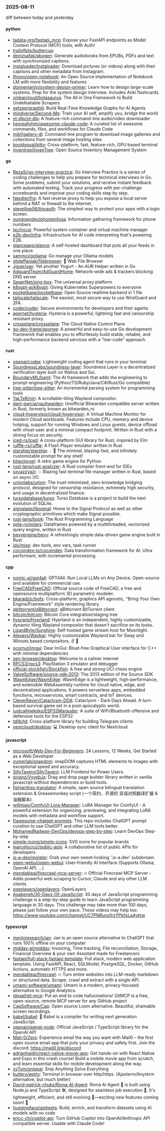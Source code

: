 ### 2025-08-11
diff between today and yesterday

#### python
* [tadata-org/fastapi_mcp](https://github.com/tadata-org/fastapi_mcp): Expose your FastAPI endpoints as Model Context Protocol (MCP) tools, with Auth!
* [trailofbits/buttercup](https://github.com/trailofbits/buttercup): 
* [denizsafak/abogen](https://github.com/denizsafak/abogen): Generate audiobooks from EPUBs, PDFs and text with synchronized captions.
* [instaloader/instaloader](https://github.com/instaloader/instaloader): Download pictures (or videos) along with their captions and other metadata from Instagram.
* [lfnovo/open-notebook](https://github.com/lfnovo/open-notebook): An Open Source implementation of Notebook LM with more flexibility and features
* [donnemartin/system-design-primer](https://github.com/donnemartin/system-design-primer): Learn how to design large-scale systems. Prep for the system design interview. Includes Anki flashcards.
* [omkarcloud/botasaurus](https://github.com/omkarcloud/botasaurus): The All in One Framework to Build Undefeatable Scrapers
* [getzep/graphiti](https://github.com/getzep/graphiti): Build Real-Time Knowledge Graphs for AI Agents
* [mindverse/Second-Me](https://github.com/mindverse/Second-Me): Train your AI self, amplify you, bridge the world
* [yt-dlp/yt-dlp](https://github.com/yt-dlp/yt-dlp): A feature-rich command-line audio/video downloader
* [hesreallyhim/awesome-claude-code](https://github.com/hesreallyhim/awesome-claude-code): A curated list of awesome commands, files, and workflows for Claude Code
* [mikf/gallery-dl](https://github.com/mikf/gallery-dl): Command-line program to download image galleries and collections from several image hosting sites
* [kovidgoyal/kitty](https://github.com/kovidgoyal/kitty): Cross-platform, fast, feature-rich, GPU based terminal
* [inventree/InvenTree](https://github.com/inventree/InvenTree): Open Source Inventory Management System

#### go
* [RezaSi/go-interview-practice](https://github.com/RezaSi/go-interview-practice): Go Interview Practice is a series of coding challenges to help you prepare for technical interviews in Go. Solve problems, submit your solutions, and receive instant feedback with automated testing. Track your progress with per-challenge scoreboards and improve your coding skills step by step.
* [fatedier/frp](https://github.com/fatedier/frp): A fast reverse proxy to help you expose a local server behind a NAT or firewall to the internet.
* [steveiliop56/tinyauth](https://github.com/steveiliop56/tinyauth): The simplest way to protect your apps with a login screen.
* [sundowndev/phoneinfoga](https://github.com/sundowndev/phoneinfoga): Information gathering framework for phone numbers
* [lxc/incus](https://github.com/lxc/incus): Powerful system container and virtual machine manager
* [e2b-dev/infra](https://github.com/e2b-dev/infra): Infrastructure for AI code interpreting that's powering E2B.
* [glanceapp/glance](https://github.com/glanceapp/glance): A self-hosted dashboard that puts all your feeds in one place
* [sammcj/gollama](https://github.com/sammcj/gollama): Go manage your Ollama models
* [gtsteffaniak/filebrowser](https://github.com/gtsteffaniak/filebrowser): 📂 Web File Browser
* [Jguer/yay](https://github.com/Jguer/yay): Yet another Yogurt - An AUR Helper written in Go
* [AdguardTeam/AdGuardHome](https://github.com/AdguardTeam/AdGuardHome): Network-wide ads & trackers blocking DNS server
* [SagerNet/sing-box](https://github.com/SagerNet/sing-box): The universal proxy platform
* [k8sgpt-ai/k8sgpt](https://github.com/k8sgpt-ai/k8sgpt): Giving Kubernetes Superpowers to everyone
* [pocketbase/pocketbase](https://github.com/pocketbase/pocketbase): Open Source realtime backend in 1 file
* [tailscale/tailscale](https://github.com/tailscale/tailscale): The easiest, most secure way to use WireGuard and 2FA.
* [coder/coder](https://github.com/coder/coder): Secure environments for developers and their agents
* [apernet/hysteria](https://github.com/apernet/hysteria): Hysteria is a powerful, lightning fast and censorship resistant proxy.
* [crossplane/crossplane](https://github.com/crossplane/crossplane): The Cloud Native Control Plane
* [go-dev-frame/sponge](https://github.com/go-dev-frame/sponge): A powerful and easy-to-use Go development framework that enables you to effortlessly build stable, reliable, and high-performance backend services with a "low-code" approach.

#### rust
* [openai/codex](https://github.com/openai/codex): Lightweight coding agent that runs in your terminal
* [SoundnessLabs/soundness-layer](https://github.com/SoundnessLabs/soundness-layer): Soundness Layer is a decentralized verification layer built on Walrus and Sui.
* [BoundaryML/baml](https://github.com/BoundaryML/baml): The AI framework that adds the engineering to prompt engineering (Python/TS/Ruby/Java/C#/Rust/Go compatible)
* [tree-sitter/tree-sitter](https://github.com/tree-sitter/tree-sitter): An incremental parsing system for programming tools
* [YaLTeR/niri](https://github.com/YaLTeR/niri): A scrollable-tiling Wayland compositor.
* [dani-garcia/vaultwarden](https://github.com/dani-garcia/vaultwarden): Unofficial Bitwarden compatible server written in Rust, formerly known as bitwarden_rs
* [cloud-hypervisor/cloud-hypervisor](https://github.com/cloud-hypervisor/cloud-hypervisor): A Virtual Machine Monitor for modern Cloud workloads. Features include CPU, memory and device hotplug, support for running Windows and Linux guests, device offload with vhost-user and a minimal compact footprint. Written in Rust with a strong focus on security.
* [iced-rs/iced](https://github.com/iced-rs/iced): A cross-platform GUI library for Rust, inspired by Elm
* [ruffle-rs/ruffle](https://github.com/ruffle-rs/ruffle): A Flash Player emulator written in Rust
* [starship/starship](https://github.com/starship/starship): ☄🌌️ The minimal, blazing-fast, and infinitely customizable prompt for any shell!
* [kitao/pyxel](https://github.com/kitao/pyxel): A retro game engine for Python
* [rust-lang/rust-analyzer](https://github.com/rust-lang/rust-analyzer): A Rust compiler front-end for IDEs
* [sxyazi/yazi](https://github.com/sxyazi/yazi): 💥 Blazing fast terminal file manager written in Rust, based on async I/O.
* [unionlabs/union](https://github.com/unionlabs/union): The trust-minimized, zero-knowledge bridging protocol, designed for censorship resistance, extremely high security, and usage in decentralized finance.
* [tursodatabase/turso](https://github.com/tursodatabase/turso): Turso Database is a project to build the next evolution of SQLite.
* [signalapp/libsignal](https://github.com/signalapp/libsignal): Home to the Signal Protocol as well as other cryptographic primitives which make Signal possible.
* [rust-lang/book](https://github.com/rust-lang/book): The Rust Programming Language
* [pola-rs/polars](https://github.com/pola-rs/polars): Dataframes powered by a multithreaded, vectorized query engine, written in Rust
* [bevyengine/bevy](https://github.com/bevyengine/bevy): A refreshingly simple data-driven game engine built in Rust
* [jdx/mise](https://github.com/jdx/mise): dev tools, env vars, task runner
* [cocoindex-io/cocoindex](https://github.com/cocoindex-io/cocoindex): Data transformation framework for AI. Ultra performant, with incremental processing.

#### cpp
* [nomic-ai/gpt4all](https://github.com/nomic-ai/gpt4all): GPT4All: Run Local LLMs on Any Device. Open-source and available for commercial use.
* [FreeCAD/FreeCAD](https://github.com/FreeCAD/FreeCAD): Official source code of FreeCAD, a free and opensource multiplatform 3D parametric modeler.
* [bkaradzic/bgfx](https://github.com/bkaradzic/bgfx): Cross-platform, graphics API agnostic, "Bring Your Own Engine/Framework" style rendering library.
* [qbittorrent/qBittorrent](https://github.com/qbittorrent/qBittorrent): qBittorrent BitTorrent client
* [bitcoin/bitcoin](https://github.com/bitcoin/bitcoin): Bitcoin Core integration/staging tree
* [hyprwm/Hyprland](https://github.com/hyprwm/Hyprland): Hyprland is an independent, highly customizable, dynamic tiling Wayland compositor that doesn't sacrifice on its looks.
* [LizardByte/Sunshine](https://github.com/LizardByte/Sunshine): Self-hosted game stream host for Moonlight.
* [Alexays/Waybar](https://github.com/Alexays/Waybar): Highly customizable Wayland bar for Sway and Wlroots based compositors. ✌️ 🎉
* [ocornut/imgui](https://github.com/ocornut/imgui): Dear ImGui: Bloat-free Graphical User interface for C++ with minimal dependencies
* [zen-browser/desktop](https://github.com/zen-browser/desktop): Welcome to a calmer internet
* [RPCS3/rpcs3](https://github.com/RPCS3/rpcs3): PlayStation 3 emulator and debugger
* [official-stockfish/Stockfish](https://github.com/official-stockfish/Stockfish): A free and strong UCI chess engine
* [ValveSoftware/source-sdk-2013](https://github.com/ValveSoftware/source-sdk-2013): The 2013 edition of the Source SDK
* [WasmEdge/WasmEdge](https://github.com/WasmEdge/WasmEdge): WasmEdge is a lightweight, high-performance, and extensible WebAssembly runtime for cloud native, edge, and decentralized applications. It powers serverless apps, embedded functions, microservices, smart contracts, and IoT devices.
* [CleverRaven/Cataclysm-DDA](https://github.com/CleverRaven/Cataclysm-DDA): Cataclysm - Dark Days Ahead. A turn-based survival game set in a post-apocalyptic world.
* [justcallmekoko/ESP32Marauder](https://github.com/justcallmekoko/ESP32Marauder): A suite of WiFi/Bluetooth offensive and defensive tools for the ESP32
* [tdlib/td](https://github.com/tdlib/td): Cross-platform library for building Telegram clients
* [nextcloud/desktop](https://github.com/nextcloud/desktop): 💻 Desktop sync client for Nextcloud

#### javascript
* [microsoft/Web-Dev-For-Beginners](https://github.com/microsoft/Web-Dev-For-Beginners): 24 Lessons, 12 Weeks, Get Started as a Web Developer
* [zumerlab/snapdom](https://github.com/zumerlab/snapdom): snapDOM captures HTML elements to images with exceptional speed and accuracy.
* [SillyTavern/SillyTavern](https://github.com/SillyTavern/SillyTavern): LLM Frontend for Power Users.
* [givanz/VvvebJs](https://github.com/givanz/VvvebJs): Drag and drop page builder library written in vanilla javascript without dependencies or build tools.
* [fishjar/kiss-translator](https://github.com/fishjar/kiss-translator): A simple, open source bilingual translation extension & Greasemonkey script (一个简约、开源的 双语对照翻译扩展 & 油猴脚本)
* [willmiao/ComfyUI-Lora-Manager](https://github.com/willmiao/ComfyUI-Lora-Manager): LoRA Manager for ComfyUI - A powerful extension for organizing, previewing, and integrating LoRA models with metadata and workflow support.
* [f/awesome-chatgpt-prompts](https://github.com/f/awesome-chatgpt-prompts): This repo includes ChatGPT prompt curation to use ChatGPT and other LLM tools better.
* [MohamedRadwan-DevOps/devops-step-by-step](https://github.com/MohamedRadwan-DevOps/devops-step-by-step): Learn DevOps Step-by-step
* [simple-icons/simple-icons](https://github.com/simple-icons/simple-icons): SVG icons for popular brands
* [marcelscruz/public-apis](https://github.com/marcelscruz/public-apis): A collaborative list of public APIs for developers
* [is-a-dev/register](https://github.com/is-a-dev/register): Grab your own sweet-looking '.is-a.dev' subdomain.
* [open-webui/open-webui](https://github.com/open-webui/open-webui): User-friendly AI Interface (Supports Ollama, OpenAI API, ...)
* [mendableai/firecrawl-mcp-server](https://github.com/mendableai/firecrawl-mcp-server): 🔥 Official Firecrawl MCP Server - Adds powerful web scraping to Cursor, Claude and any other LLM clients.
* [openlayers/openlayers](https://github.com/openlayers/openlayers): OpenLayers
* [Asabeneh/30-Days-Of-JavaScript](https://github.com/Asabeneh/30-Days-Of-JavaScript): 30 days of JavaScript programming challenge is a step-by-step guide to learn JavaScript programming language in 30 days. This challenge may take more than 100 days, please just follow your own pace. These videos may help too: https://www.youtube.com/channel/UC7PNRuno1rzYPb1xLa4yktw

#### typescript
* [menloresearch/jan](https://github.com/menloresearch/jan): Jan is an open source alternative to ChatGPT that runs 100% offline on your computer
* [midday-ai/midday](https://github.com/midday-ai/midday): Invoicing, Time tracking, File reconciliation, Storage, Financial Overview & your own Assistant made for Freelancers
* [fastapi/full-stack-fastapi-template](https://github.com/fastapi/full-stack-fastapi-template): Full stack, modern web application template. Using FastAPI, React, SQLModel, PostgreSQL, Docker, GitHub Actions, automatic HTTPS and more.
* [mendableai/firecrawl](https://github.com/mendableai/firecrawl): 🔥 Turn entire websites into LLM-ready markdown or structured data. Scrape, crawl and extract with a single API.
* [umami-software/umami](https://github.com/umami-software/umami): Umami is a modern, privacy-focused alternative to Google Analytics.
* [idosal/git-mcp](https://github.com/idosal/git-mcp): Put an end to code hallucinations! GitMCP is a free, open-source, remote MCP server for any GitHub project
* [CapSoftware/Cap](https://github.com/CapSoftware/Cap): Open source Loom alternative. Beautiful, shareable screen recordings.
* [babel/babel](https://github.com/babel/babel): 🐠 Babel is a compiler for writing next generation JavaScript.
* [openai/openai-node](https://github.com/openai/openai-node): Official JavaScript / TypeScript library for the OpenAI API
* [Mail-0/Zero](https://github.com/Mail-0/Zero): Experience email the way you want with Mail0 – the first open source email app that puts your privacy and safety first. Join the discord: https://mail0.link/discord
* [adrianhajdin/react-native-movie-app](https://github.com/adrianhajdin/react-native-movie-app): Get hands-on with React Native and Expo in this crash course! Build a mobile movie app from scratch, and learn essential skills for mobile development along the way.
* [xyTom/snippai](https://github.com/xyTom/snippai): Snip Anything Solve Everything​
* [butlerx/wetty](https://github.com/butlerx/wetty): Terminal in browser over http/https. (Ajaxterm/Anyterm alternative, but much better)
* [David-patrick-chuks/Riona-AI-Agent](https://github.com/David-patrick-chuks/Riona-AI-Agent): Riona Ai Agent 🌸 is built using Node.js and TypeScript 🛠️, designed for seamless job execution 📸. It's lightweight, efficient, and still evolving 🚧—exciting new features coming soon! 🌟
* [huggingface/aisheets](https://github.com/huggingface/aisheets): Build, enrich, and transform datasets using AI models with no code
* [ericc-ch/copilot-api](https://github.com/ericc-ch/copilot-api): Turn GitHub Copilot into OpenAI/Anthropic API compatible server. Usable with Claude Code!
